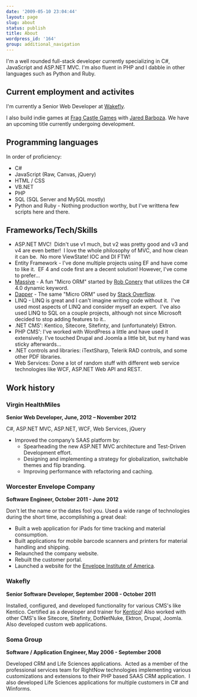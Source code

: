 ```yaml
---
date: '2009-05-10 23:04:44'
layout: page
slug: about
status: publish
title: About
wordpress_id: '164'
group: additional_navigation
---
```


I'm a well rounded full-stack developer currently specializing in C#, JavaScript and ASP.NET MVC. I'm also fluent in PHP and I dabble in other languages such as Python and Ruby.


## Current employment and activites

I'm currently a Senior Web Developer at [Wakefly](http://www.wakefly.com).

I also build indie games at [Frag Castle Games](http://fragcastle.com) with [Jared Barboza](http://codeimpossible.com).  We have an upcoming title currently undergoing  development.


## Programming languages

In order of proficiency:

- C#
- JavaScript (Raw, Canvas, jQuery)
- HTML / CSS
- VB.NET
- PHP
- SQL (SQL Server and MySQL mostly)
- Python and Ruby - Nothing production worthy, but I've writtena few scripts here and there.

## Frameworks/Tech/Skills

- ASP.NET MVC!  Didn't use v1 much, but v2 was pretty good and v3 and v4 are even better!  I love the whole philosophy of MVC, and how clean it can be.  No more ViewState! IOC and DI FTW!
- Entity Framework - I've done multiple projects using EF and have come to like it.  EF 4 and code first are a decent solution!  However, I've come to prefer...
- [Massive](https://github.com/robconery/massive/) - A fun "Micro ORM" started by [Rob Conery](http://blog.wekeroad.com/helpy-stuff/and-i-shall-call-it-massive) that utilizes the C# 4.0 dynamic keyword.
- [Dapper](http://code.google.com/p/dapper-dot-net/) - The same "Micro ORM" used by [Stack Overflow](http://stackoverflow.com).
- LINQ - LINQ is great and I can't imagine writing code without it.  I've used most aspects of LINQ and consider myself an expert.  I've also used LINQ to SQL on a couple projects, although not since Microsoft decided to stop adding features to it..
- .NET CMS': Kentico, Sitecore, Sitefinty, and (unfortunately) Ektron.
- PHP CMS': I've worked with WordPress a little and have used it extensively.  I've touched Drupal and Joomla a little bit, but my hand was sticky afterwards...
- .NET controls and libraries: iTextSharp, Telerik RAD controls, and some other PDF libraries.
- Web Services: Done a lot of random stuff with different web service technologies like WCF, ASP.NET Web API and REST.


## Work history

### Virgin HealthMiles
**Senior Web Developer, June, 2012 – November 2012**

C#, ASP.NET MVC, ASP.NET, WCF, Web Services, jQuery
- Improved the company’s SAAS platform by:
  - Spearheading the new ASP.NET MVC architecture and Test-Driven Development effort.
  - Designing and implementing a strategy for globalization, switchable themes and flip branding.
  - Improving performance with refactoring and caching.

### Worcester Envelope Company
**Software Engineer, October 2011 - June 2012**

Don't let the name or the dates fool you. Used a wide range of technologies during the short time, accomplishing a great deal:

- Built a web application for iPads for time tracking and material consumption.
- Built applications for mobile barcode scanners and printers for material handling and shipping.
- Relaunched the company website.
- Rebuilt the customer portal.
- Launched a website for the [Envelope Institute of America](http://envelopeinstitute.org).


### Wakefly
**Senior Software Developer, September 2008 - October 2011**

Installed, configured, and developed functionality for various CMS's like Kentico. Certified as a developer and trainer for [Kentico](http://www.kentico.com)! Also worked with other CMS's like Sitecore, Sitefinty, DotNetNuke, Ektron, Drupal, Joomla.  Also developed custom web applications.


### Soma Group
**Software / Application Engineer, May 2006 - September 2008**

Developed CRM and Life Sciences applications.  Acted as a member of the professional services team for RightNow technologies implementing various customizations and extensions to their PHP based SAAS CRM application.  I also developed Life Sciences applications for multiple customers in C# and Winforms.



